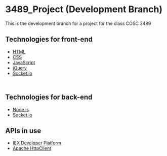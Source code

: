 # 3489_Project (Development Branch)
This is the development branch for a project for the class COSC 3489<br>

Technologies for front-end
- 
- [HTML](https://www.w3schools.com/html/)
- [CSS](https://www.w3schools.com/css/)
- [JavaScript](https://www.w3schools.com/js/)
- [jQuery](https://www.w3schools.com/jQuery/)
- [Socket.io](https://socket.io)

<br>Technologies for back-end<br>
- 
- [Node.js](https://nodejs.org)
- [Socket.io](https://socket.io)

APIs in use 
-
- [IEX Developer Platform](https://iextrading.com/developer/docs/)
- [Apache HttpClient](https://hc.apache.org/httpcomponents-client-ga/tutorial/html/)



